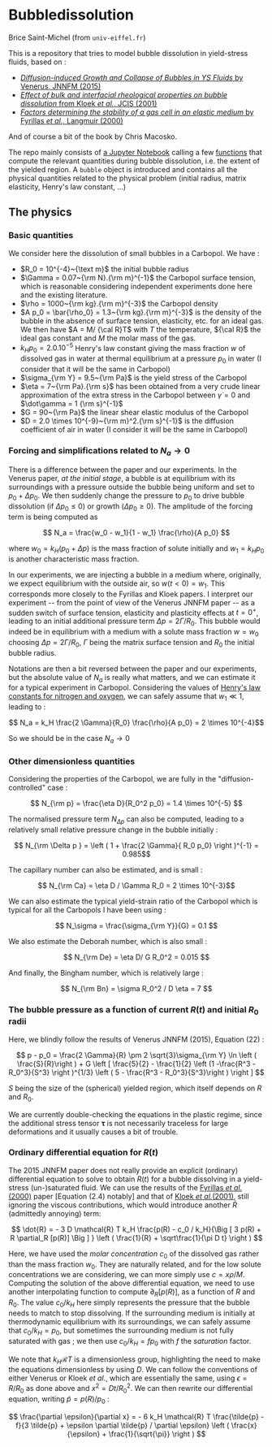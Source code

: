 # Bubbledissolution

Brice Saint-Michel (from `univ-eiffel.fr`)

This is a repository that tries to model bubble dissolution in yield-stress fluids, based on :

* [_Diffusion-induced Growth and Collapse of Bubbles in YS Fluids_ by Venerus, JNNFM (2015)](https://www.sciencedirect.com/science/article/pii/S037702571400202X) 
* [_Effect of bulk and interfacial rheological properties on bubble dissolution_ from Kloek _et al._, JCIS (2001)](https://www.sciencedirect.com/science/article/pii/S0021979701974545)
* [_Factors determining the stability of a gas cell in an elastic medium_ by Fyrillas _et al_., Langmuir (2000)](https://pubs.acs.org/doi/abs/10.1021/la990784y)

And of course a bit of the book by Chris Macosko.

The repo mainly consists of [a Jupyter Notebook](./Bubble_Dissolution_alaVenerus.ipynb) calling a few [functions](./functions) that compute the relevant quantities during bubble dissolution, i.e. the extent of the yielded region. A `bubble` object is introduced and contains all the physical quantities related to the physical problem (initial radius, matrix elasticity, Henry's law constant, ...) 

## The physics

### Basic quantities

We consider here the dissolution of small bubbles in a Carbopol. We have : 

* $R_0 = 10^{-4}~{\text m}$ the initial bubble radius
* $\Gamma = 0.07~{\rm N}.{\rm m}^{-1}$ the Carbopol surface tension, which is reasonable considering independent experiments done here and the existing literature.
* $\rho = 1000~{\rm kg}.{\rm m}^{-3}$ the Carbopol density
* $A p_0 = \bar{\rho_0} = 1.3~{\rm kg}.{\rm m}^{-3}$ is the density of the bubble in the absence of surface tension, elasticity, etc. for an ideal gas. We then have $A = M/ {\cal R}T$ with $T$ the temperature, ${\cal R}$ the ideal gas constant and $M$ the molar mass of the gas.
* $k_H p_0 = 2.0 . 10^{-5}$ Henry's law constant giving the mass fraction $w$ of dissolved gas in water at thermal equilibrium at a pressure $p_0$ in water (I consider that it will be the same in Carbopol)
* $\sigma_{\rm Y} = 9.5~{\rm Pa}$ is the yield stress of the Carbopol 
* $\eta = 7~{\rm Pa}.{\rm s}$ has been obtained from a very crude linear approximation of the extra stress in the Carbopol between $\dot\gamma = 0$ and $\dot\gamma = 1 {\rm s}^{-1}$ 
* $G = 90~{\rm Pa}$ the linear shear elastic modulus of the Carbopol
* $D = 2.0 \times 10^{-9}~{\rm m}^2.{\rm s}^{-1}$ is the diffusion coefficient of air in water (I consider it will be the same in Carbopol) 

### Forcing and simplifications related to $N_a \to 0$

There is a difference between the paper and our experiments. In the Venerus paper, _at the initial stage_, a bubble is at equilibrium with its surroundings with a pressure outside the bubble being uniform and set to $p_0 + \Delta p_0$. We then suddenly change the pressure to $p_0$ to drive bubble dissolution (if $\Delta p_0 \leq 0$) or growth ($\Delta p_0 \geq 0$). The amplitude of the forcing term is being computed as 

$$ N_a = \frac{w_0 - w_1}{1 - w_1} \frac{\rho}{A p_0} $$

where  $w_0 = k_H (p_0 + \Delta p)$ is the mass fraction of solute initially and $w_1 = k_H p_0$ is another characteristic mass fraction.

In our experiments, we are injecting a bubble in a medium where, originally, we expect equilibrium with the outside air, so $w(t < 0) = w_1$. This corresponds more closely to the Fyrillas and Kloek papers. I interpret our experiment -- from the point of view of the Venerus JNNFM paper -- as a sudden switch of surface tension, elasticity and plasticity effects at $t = 0^+$, leading to an initial additional pressure term $\Delta p = 2\Gamma / R_0$. This bubble would indeed be in equilibrium with a medium with a solute mass fraction $w = w_0$ choosing $\Delta p = 2 \Gamma / R_0$, $\Gamma$ being the matrix surface tension and $R_0$ the initial bubble radius. 

Notations are then a bit reversed between the paper and our experiments, but the absolute value of $N_a$ is really what matters, and we can estimate it for a typical experiment in Carbopol. Considering the values of [Henry's law constants for nitrogen and oxygen](https://en.wikipedia.org/wiki/Henry's_law?section=19#Values_of_Henry's_law_constants), we can safely assume that $w_1 \ll 1$, leading to : 

$$ N_a = k_H \frac{2 \Gamma}{R_0} \frac{\rho}{A p_0}  = 2 \times 10^{-4}$$

So we should be in the case $N_a \to 0$

### Other dimensionless quantities

Considering the properties of the Carbopol, we are fully in the "diffusion-controlled" case : 

$$ N_{\rm p} = \frac{\eta D}{R_0^2 p_0} = 1.4 \times 10^{-5} $$ 

The normalised pressure term $N_{\Delta p}$ can also be computed, leading to a relatively small relative pressure change in the bubble initially : 

$$ N_{\rm \Delta p } = \left ( 1 + \frac{2 \Gamma}{ R_0 p_0} \right )^{-1} = 0.985$$

The capillary number can also be estimated, and is small : 

$$ N_{\rm Ca} = \eta D / \Gamma R_0 = 2 \times 10^{-3}$$

We can also estimate the typical yield-strain ratio of the Carbopol which is typical for all the Carbopols I have been using :

$$ N_\sigma = \frac{\sigma_{\rm Y}}{G} = 0.1 $$

We also estimate the Deborah number, which is also small : 

$$ N_{\rm De} = \eta D/ G R_0^2 = 0.015 $$ 

And finally, the Bingham number, which is relatively large : 

$$ N_{\rm Bn} = \sigma R_0^2 / D \eta = 7 $$


### The bubble pressure as a function of current $R(t)$ and initial $R_0$ radii

Here, we blindly follow the results of Venerus JNNFM (2015), Equation (22) : 

$$ p - p_0 = \frac{2 \Gamma}{R} \pm 2 \sqrt{3}\sigma_{\rm Y} \ln \left ( \frac{S}{R}\right ) + G \left [ \frac{5}{2} - \frac{1}{2} \left (1 -\frac{R^3 - R_0^3}{S^3} \right )^{1/3} \left ( 5 - \frac{R^3 - R_0^3}{S^3}\right ) \right ] $$

$S$ being the size of the (spherical) yielded region, which itself depends on $R$ and $R_0$.

We are currently double-checking the equations in the plastic regime, since the additional stress tensor ${\bm \tau}$ is not necessarily traceless for large deformations and it usually causes a bit of trouble.

### Ordinary differential equation for $R(t)$

The 2015 JNNFM paper does not really provide an explicit (ordinary) differential equation to solve to obtain $R(t)$ for a bubble dissolving in a yield-stress (un-)saturated fluid. We can use the results of the [Fyrillas _et al_. (2000)](https://pubs.acs.org/doi/full/10.1021/la990784y) paper [Equation (2.4) notably] and that of [Kloek _et al._(2001)](https://doi.org/10.1006/jcis.2001.7454), still ignoring the viscous contributions, which would introduce another $\dot{R}$ (admittedly annoying) term: 

$$ \dot{R} = - 3  D \mathcal{R} T k_H \frac{p(R) - c_0 / k_H}{\Big [ 3 p(R) + R \partial_R [p(R)] \Big ] } \left ( \frac{1}{R} + \sqrt\frac{1}{\pi D t} \right ) $$ 

Here, we have used the _molar concentration_ $c_0$ of the dissolved gas rather than the mass fraction $w_0$. They are naturally related, and for the low solute concentrations we are considering, we can more simply use $c = x \rho / M$. Computing the solution of the above differential equation, we need  to use another interpolating function to compute $\partial_R [p(R)]$, as a function of $R$ and $R_0$. The value $c_0 / k_H$ here simply represents the pressure that the bubble needs to match to stop dissolving.  If the surrounding medium is initially at thermodynamic equilibrium with its surroundings, we can safely assume that $c_0 /k_H = p_0$, but sometimes the surrounding medium is not fully saturated with gas ; we then use $c_0 / k_H = f p_0$ with $f$ the _saturation_ factor.

We note that $k_H \mathcal{R} T$ is a dimensionless group, highlighting the need to make the equations dimensionless by using $D$. We can follow the conventions of either Venerus or Kloek _et al_., which are essentially the same, using $\epsilon = R/R_0$ as done above and $x^2 = D t / R_0^2$. We can then rewrite our differential equation, writing $\tilde{p} = p(R)/p_0$ :

$$ \frac{\partial \epsilon}{\partial x} = - 6 k_H \mathcal{R} T \frac{\tilde{p} - f}{3 \tilde{p} + \epsilon \partial \tilde{p} / \partial \epsilon} \left ( \frac{x}{\epsilon} + \frac{1}{\sqrt{\pi}} \right ) $$